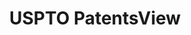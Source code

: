 ---
bigquery: https://console.cloud.google.com/bigquery?p=patents-public-data&d=patentsview&page=dataset
citation: Attribution should be given to PatentsView for use, distribution, or derivative
  works.
code: https://github.com/CSSIP-AIR/PatentsView-Code-Snippets/
contributors: USPTO
cost: None
description: 'PatentsView includes US patent data including raw data (summaries, applications,
  pregrant applications), disambugations of inventors and assignees, and inventor
  gender estimates.  Also foreign priority data, # of figures and sheets, and government
  interest statements.'
documentation: https://patentsview.org/query/builder-faqs
last_edit: 04/06/2022, 23:59:24
location: https://patentsview.org/
maintained_by: USPTO
record_creation_timestamp: 12/2/2020 17:20:46
schema_fields:
- citation_id
- inventor_id
- field_title
- main_group
- contract_award_number
- subclass
- disamb_inventor_id_20201229
- disamb_assignee_id_20200331
- number
- category
- longitude
- deceased
- disamb_inventor_id_20170808
- term_extension
- disamb_inventor_id_20190312
- filename
- text
- title
- location_id
- city
- disamb_inventor_id_20170307
- num_claims
- organization_id
- mainclass_id
- disamb_inventor_id_20171226
- classification_value
- lname
- name_last
- attribution_status
- classification_data_source
- disclaimer_date
- variety
- assignee_id
- term_disclaimer
- application_id
- disamb_assignee_id_20191231
- disamb_inventor_id_20200929
- fname
- sequence
- num_figures
- county_fips
- rawinventor_id
- disamb_assignee_id_20190312
- disamb_inventor_id_20181127
- lapse_of_patent
- disamb_inventor_id_20191008
- action_date
- classification_status
- subclass_id
- lawyer_id
- kind
- term_grant
- applicant_type
- f102_date
- role
- id
- _102_date
- abstract
- county
- male
- f371_date
- ipc_class
- name
- length
- type
- disamb_inventor_id_20180528
- patent_id
- date
- rel_id
- gi_statement
- relkind
- status
- disamb_inventor_id_20200630
- state_fips
- classification_level
- disamb_inventor_id_20200331
- disamb_assignee_id_20190820
- disamb_assignee_id_20191008
- doctype
- num_sheets
- subgroup
- series_code
- name_first
- disamb_assignee_id_20200630
- country
- section
- rawassignee_id
- subsection_id
- doc_type
- symbol_position
- male_flag
- subgroup_id
- uuid
- rawlocation_id
- dependent
- group
- latin_name
- exemplary
- level_two
- sector_title
- field_id
- _371_date
- section_id
- reldocno
- designation
- ipc_version_indicator
- category_id
- rule_47
- latlong
- level_one
- num
- group_id
- publication_number
- organization
- disamb_inventor_id_20190820
- country_transformed
- latitude
- disamb_inventor_id_20171003
- disamb_assignee_id_20200929
- level_three
- state
- withdrawn
- disamb_assignee_id_20181127
- subcategory_id
- disamb_inventor_id_20191231
shortname: patentsview
tags:
- disambiguation
- United States
- gender
terms_of_use: Creative Commons Attribution 4.0 International License.
timeframe: 1963-1999
title: USPTO PatentsView
uuid: cf1780b1-e265-4e49-8d1d-83b9cfe0fd9a
---